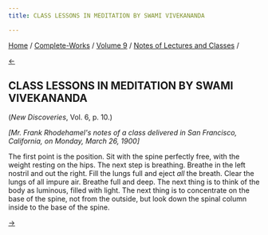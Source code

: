 ```yaml
---
title: CLASS LESSONS IN MEDITATION BY SWAMI VIVEKANANDA

---
```

<div>

[Home](../../../index.htm) / [Complete-Works](../../complete_works.htm)
/ [Volume 9](../volume_9_contents.htm) / [Notes of Lectures and
Classes](notes_of_lectures_and_classes_contents.htm) /

[←](mohammeds_message_to_the_world.htm)

## CLASS LESSONS IN MEDITATION BY SWAMI VIVEKANANDA

(*New Discoveries*, Vol. 6, p. 10.)

*\[Mr. Frank Rhodehamel's notes of a class delivered in San Francisco,
California, on Monday, March 26, 1900\]*

The first point is the position. Sit with the spine perfectly free, with
the weight resting on the hips. The next step is breathing. Breathe in
the left nostril and out the right. Fill the lungs full and eject *all*
the breath. Clear the lungs of all impure air. Breathe full and deep.
The next thing is to think of the body as luminous, filled with light.
The next thing is to concentrate on the base of the spine, not from the
outside, but look down the spinal column inside to the base of the
spine.

[→](the_gita.htm)

</div>
